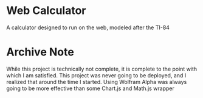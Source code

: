 # Web Calculator

A calculator designed to run on the web, modeled after the TI-84

# Archive Note

While this project is technically not complete, it is complete to the point with which I am satisfied.
This project was never going to be deployed, and I realized that around the time I started. Using Wolfram Alpha
was always going to be more effective than some Chart.js and Math.js wrapper
